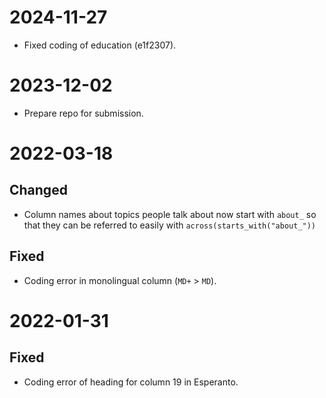 # 2024-11-27

- Fixed coding of education (e1f2307).

# 2023-12-02

- Prepare repo for submission.

# 2022-03-18

## Changed

- Column names about topics people talk about now start with `about_` so that they can be referred to easily with `across(starts_with("about_"))`

## Fixed

- Coding error in monolingual column (`MD+` > `MD`).




# 2022-01-31

## Fixed

- Coding error of heading for column 19 in Esperanto.
 

